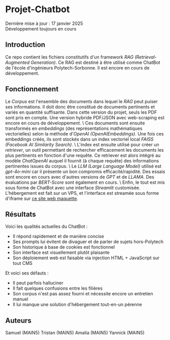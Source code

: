 # Projet-Chatbot

Dernière mise à jour : 17 janvier 2025 \
Développement toujours en cours

## Introduction

Ce repo contient les fichiers constitutifs d'un framework _RAG (Retrieval-Augmented Generation)_. Ce RAG est destiné à être utilisé comme ChatBot de l'école d'ingénieurs Polytech-Sorbonne. Il est encore en cours de développement.

## Fonctionnement

Le _Corpus_ est l'ensemble des documents dans lequel le _RAG_ peut puiser ses informations. Il doit donc être constitué de documents pertinents et variés en quantité suffisante. Dans cette version du projet, seuls les PDF sont pris en compte. Une version hybride PDF/JSON avec web-scraping est encore en cours de développement. \ 
Ces documents sont ensuite transformés en _embeddings_ (des représentations mathématiques vectorielles) selon la méthode d'_OpenAI (OpenAIEmbeddings)_. Une fois ces embeddings créés, ils sont stockés dans un index vectoriel local _FAISS (Facebook AI Similarity Search)_. \ 
L'index est ensuite utilisé pour créer un _retriever_, un outil permettant de rechercher efficacement les documents les plus pertinents en fonction d'une requête. Ce retriever est alors intégré au modèle _ChatOpenAI_ auquel il fournit (à chaque requête) des informations pertinentes issues du corpus. \ 
Le _LLM (Large Language Model)_ utilisé est _gpt-4o-mini_ car il présente un bon compromis efficacité/rapidité. Des essais sont encore en cours avec d'autres versions de _GPT_ et de _LLAMA_. Des évaluations par _BERT-Score_ sont également en cours. \ 
Enfin, le tout est mis sous forme de ChatBot avec une interface _Streamlit_ customisée. L'hébergement est fait sur un VPS, et l'interface est streamée sous forme d'iframe sur [ce site web maquette](https://www.maquettepolytechrag.ovh/). 

## Résultats

Voici les qualités actuelles du ChatBot :

- Il répond rapidement et de manière concise
- Ses prompts lui évitent de divaguer et de parler de sujets hors-Polytech
- Son historique à base de cookies est fonctionnel
- Son interface est visuellement plutôt plaisante
- Son déploiement web est faisable via injection HTML + JavaScript sur tout CMS

Et voici ses défauts :

- Il peut parfois halluciner
- Il fait quelques confusions entre les filières
- Son corpus n'est pas assez fourni et nécessite encore un entretien manuel
- Il lui manque une solution d'hébergement tout-en-un pérenne

## Auteurs

Samuel (MAIN5)
Tristan (MAIN5)
Amalia (MAIN5)
Yannick (MAIN5)